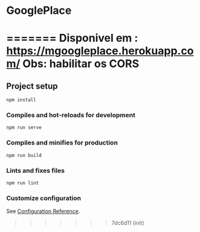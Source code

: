 
# GooglePlace

=======
Disponivel em :  https://mgoogleplace.herokuapp.com/
Obs: habilitar os CORS
=======
## Project setup
```
npm install
```

### Compiles and hot-reloads for development
```
npm run serve
```

### Compiles and minifies for production
```
npm run build
```

### Lints and fixes files
```
npm run lint
```

### Customize configuration
See [Configuration Reference](https://cli.vuejs.org/config/).
>>>>>>> 7dc6d11 (init)
